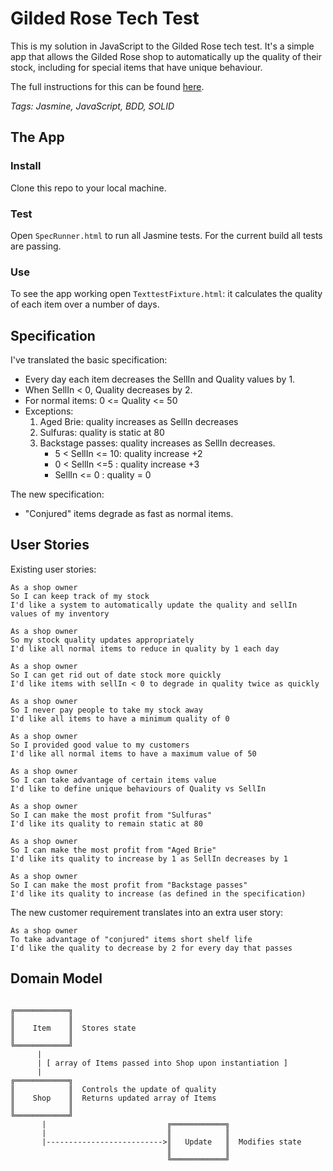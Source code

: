 # Gilded Rose Tech Test

This is my solution in JavaScript to the Gilded Rose tech test. It's a simple app that allows the Gilded Rose shop to automatically up the quality of their stock, including for special items that have unique behaviour.

The full instructions for this can be found [here](https://github.com/emilybache/GildedRose-Refactoring-Kata).

*Tags: Jasmine, JavaScript, BDD, SOLID*

## The App

### Install

Clone this repo to your local machine.

### Test

Open `SpecRunner.html` to run all Jasmine tests. For the current build all tests are passing.

### Use

To see the app working open `TexttestFixture.html`: it calculates the quality of each item over a number of days.


## Specification

I've translated the basic specification:

* Every day each item decreases the SellIn and Quality values by 1.
* When SellIn < 0, Quality decreases by 2.
* For normal items: 0 <= Quality <= 50
* Exceptions:
	1. Aged Brie: quality increases as SellIn decreases
	2. Sulfuras: quality is static at 80
	3. Backstage passes: quality increases as SellIn decreases. 
		- 5 < SellIn <= 10: quality increase +2
		- 0 < SellIn <=5  : quality increase +3
		- SellIn <= 0    : quality = 0

The new specification:

* "Conjured" items degrade as fast as normal items.

## User Stories

Existing user stories:

```
As a shop owner
So I can keep track of my stock
I'd like a system to automatically update the quality and sellIn values of my inventory

As a shop owner
So my stock quality updates appropriately
I'd like all normal items to reduce in quality by 1 each day

As a shop owner
So I can get rid out of date stock more quickly
I'd like items with sellIn < 0 to degrade in quality twice as quickly

As a shop owner
So I never pay people to take my stock away
I'd like all items to have a minimum quality of 0

As a shop owner
So I provided good value to my customers
I'd like all normal items to have a maximum value of 50

As a shop owner
So I can take advantage of certain items value
I'd like to define unique behaviours of Quality vs SellIn

As a shop owner
So I can make the most profit from "Sulfuras"
I'd like its quality to remain static at 80

As a shop owner
So I can make the most profit from "Aged Brie"
I'd like its quality to increase by 1 as SellIn decreases by 1

As a shop owner
So I can make the most profit from "Backstage passes"
I'd like its quality to increase (as defined in the specification)
```

The new customer requirement translates into an extra user story:

```
As a shop owner
To take advantage of "conjured" items short shelf life
I'd like the quality to decrease by 2 for every day that passes
```

## Domain Model

```

╔════════════╗  
║            ║ 
║    Item    ║  Stores state   
║            ║
╚════════════╝
      |
      | [ array of Items passed into Shop upon instantiation ]
      |                                   
╔════════════╗     
║            ║  Controls the update of quality     
║    Shop    ║  Returns updated array of Items
║            ║      
╚════════════╝      
       |                           ╔════════════╗
       |                           ║            ║      
       |-------------------------->║   Update   ║  Modifies state
                                   ║            ║ 
                                   ╚════════════╝  
                   
                                            
```
